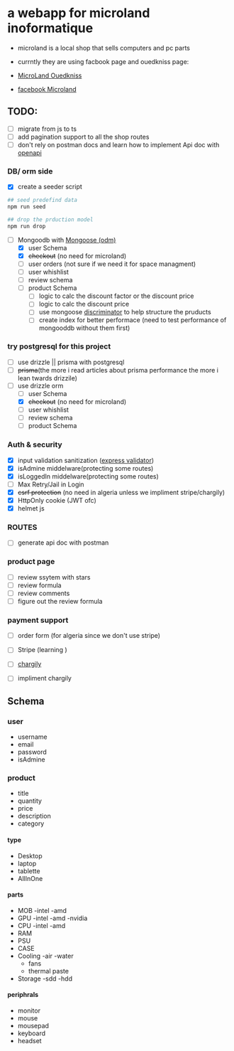 # a webapp for microland inoformatique
- microland is a local shop that sells computers and pc parts
- currntly they are using facbook page and ouedkniss page:

- [MicroLand Ouedkniss](https://www.ouedkniss.com/store/2236/microland-informatique-oran/accueil?page=1)
- [facebook Microland](https://www.facebook.com/profile.php?id=100063694124814)

## TODO: 
- [ ] migrate from js to ts
- [ ] add pagination support to all the shop routes
- [ ] don't rely on postman docs and learn how to implement Api doc with [openapi](https://swagger.io/specification/)
### DB/ orm  side
- [x] create a seeder script
~~~ bash
## seed predefind data
npm run seed 

## drop the prduction model 
npm run drop 
~~~
- [ ] Mongoodb with [Mongoose (odm)](https://mongoosejs.com/)
    - [x] user Schema
    - [x] ~~checkout~~ (no need for microland)
    - [ ] user orders (not sure if we need it for space managment)
    - [ ] user whishlist
    - [ ] review schema
    - [ ] product Schema
        - [ ] logic to calc the discount factor or the discount price
        - [ ] logic to calc the discount price
        - [ ] use mongoose [discriminator](https://mongoosejs.com/docs/discriminators.html) to help structure the pruducts
        - [ ] create index for better performace (need to test performance of mongooddb without them first)

### try postgresql for this project
- [ ] use drizzle || prisma with postgresql
- [ ] ~~prisma~~(the more i read articles about prisma performance the more i lean twards drizzile)
- [ ] use drizzle orm
    - [ ] user Schema
    - [x] ~~checkout~~ (no need for microland)
    - [ ] user whishlist
    - [ ] review schema
    - [ ] product Schema

### Auth & security
- [x] input validation sanitization ([express validator](https://express-validator.github.io/docs/guides/getting-started/))
- [x] isAdmine middelware(protecting some routes)
- [x] isLoggedIn middelware(protecting some routes)
- [ ] Max Retry/Jail in Login
- [x] ~~csrf protection~~ (no need in algeria unless we impliment stripe/chargily)
- [x] HttpOnly cookie (JWT ofc)
- [x] helmet js

### ROUTES 
- [ ] generate api doc with postman

### product page
- [ ] review ssytem with stars
- [ ] review formula
- [ ] review comments 
- [ ] figure out the review formula

### payment support
- [ ] order form (for algeria since we don't use stripe)
- [ ] Stripe (learning ) 
- [ ] [chargily](https://chargily.com/)
- [ ] impliment chargily


## Schema 
### user 
- username
- email
- password
- isAdmine
### product 
- title
- quantity
- price 
- description
- category
#### type
- Desktop
- laptop
- tablette
- AllInOne
#### parts
- MOB
    -intel
    -amd
- GPU
    -intel
    -amd
    -nvidia
- CPU
    -intel
    -amd
- RAM
- PSU
- CASE
- Cooling
    -air
    -water
    - fans
    - thermal paste
- Storage
    -sdd
    -hdd
#### periphrals
- monitor
- mouse
- mousepad
- keyboard
- headset



